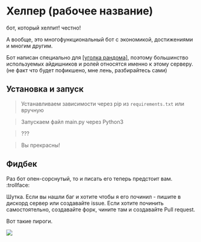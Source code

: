# Хелпер (рабочее название)
бот, который хелпит! честно!

А вообще, это многофункциональный бот с экономикой, достижениями и многим другим.

Бот написан специально для [[уголка рандома]](https://ugrnd.ru), поэтому большинство используемых айдишников и ролей относятся именно к этому серверу. (не факт что будет пофикшено, мне лень, разбирайтесь сами)
## Установка и запуск
> Устанавливаем зависимости через pip из `requirements.txt` или вручную

> Запускаем файл main.py через Python3

> ???

> Вы прекрасны!
## Фидбек
Раз бот опен-сорснутый, то и писать его теперь предстоит вам. :trollface:

Шутка. Если вы нашли баг и хотите чтобы я его починил - пишите в дискорд сервер или создавайте issue.
Если хотите починить самостоятельно, создавайте форк, чините там и создавайте Pull request.

Вот такие пироги.

<img src='https://cdn.discordapp.com/emojis/1192218417231568946.webp?size=96&quality=lossless'>